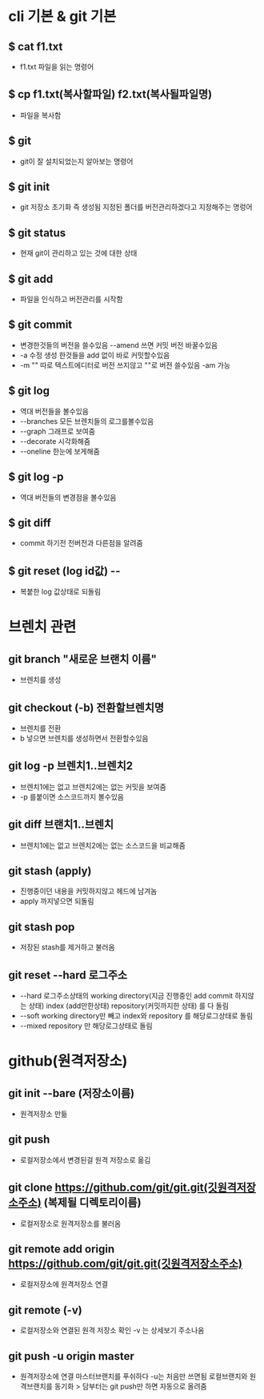 # cli 기본 & git 기본

## \$ cat f1.txt

- f1.txt 파일을 읽는 명령어

## \$ cp f1.txt(복사할파일) f2.txt(복사될파일명)

- 파일을 복사함

## \$ git

- git이 잘 설치되었는지 알아보는 명령어

## \$ git init

- git 저장소 초기화 즉 생성됨
  지정된 폴더를 버전관리하겠다고 지정해주는 명렁어

## \$ git status

- 현재 git이 관리하고 있는 것에 대한 상태

## \$ git add

- 파일을 인식하고 버전관리를 시작함

## \$ git commit

- 변경한것들의 버전을 쓸수있음 --amend 쓰면 커밋 버전 바꿀수있음
  <br>
- \-a 수정 생성 한것들을 add 없이 바로 커밋할수있음<br>
- \-m "" 따로 텍스트에디터로 버전 쓰지않고 ""로 버전 쓸수있음 -am 가능

## \$ git log

- 역대 버전들을 볼수있음 <br>
- \--branches 모든 브렌치들의 로그를볼수있음 <br>
- \--graph 그래프로 보여줌 <br>
- \--decorate 시각화해줌 <br>
- \--oneline 한눈에 보게해줌 <br>

## \$ git log -p

- 역대 버전들의 변경점을 볼수있음

## \$ git diff

- commit 하기전 전버전과 다른점을 알려줌

## \$ git reset (log id값) --

- 복붙한 log 값상태로 되돌림

# 브렌치 관련

## git branch "새로운 브랜치 이름"

- 브렌치를 생성

## git checkout (-b) 전환할브렌치명

- 브렌치를 전환 <br>
- b 넣으면 브렌치를 생성하면서 전환할수있음

## git log -p 브렌치1..브렌치2

- 브렌치1에는 없고 브렌치2에는 없는 커밋을 보여줌<br>
- \-p 를붙이면 소스코드까지 볼수있음

## git diff 브랜치1..브렌치

- 브렌치1에는 없고 브렌치2에는 없는 소스코드을 비교해줌

## git stash (apply)

- 진행중이던 내용을 커밋하지않고 헤드에 남겨놈<br>
- apply 까지넣으면 되돌림

## git stash pop

- 저장된 stash를 제거하고 불러옴

## git reset --hard 로그주소

- \--hard 로그주소상태의 working directory(지금 진행중인 add commit 하지않는 상태) index (add만한상태) repository(커밋까지한 상태)
  를 다 돌림 <br>
- \--soft working directory만 빼고 index와 repository 를 해당로그상태로 돌림<br>
- \--mixed repository 만 해당로그상태로 돌림

# github(원격저장소)

## git init --bare (저장소이름)

- 원격저장소 만듦

## git push

- 로컬저장소에서 변경된걸 원격 저장소로 옮김

## git clone https://github.com/git/git.git(깃원격저장소주소) (복제될 디렉토리이름)

- 로컬저장소로 원격저장소를 불러옴

## git remote add origin https://github.com/git/git.git(깃원격저장소주소)

- 로컬저장소에 원격저장소 연결

## git remote (-v)

- 로컬저장소와 연결된 원격 저장소 확인 -v 는 상세보기 주소나옴

## git push -u origin master

- 원격저장소에 연결 마스터브랜치를 푸쉬하다 -u는 처음만 쓰면됨 로컬브랜치와 원격브랜치를 동기화 > 담부터는 git push만 하면 자동으로 올려줌
